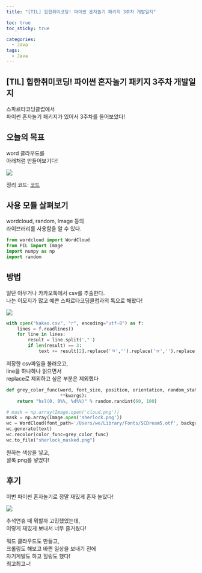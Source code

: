 ```yaml
---
title: "[TIL] 힙한취미코딩! 파이썬 혼자놀기 패키지 3주차 개발일지"

toc: true
toc_sticky: true

categories:
  - Java
tags:
  - Java
---
```


## [TIL] 힙한취미코딩! 파이썬 혼자놀기 패키지 3주차 개발일지

스파르타코딩클럽에서  
파이썬 혼자놀기 패키지가 있어서 3주차를 들어보았다! 

## 오늘의 목표

word 클라우드를  
아래처럼 만들어보기다!  

<img src="https://user-images.githubusercontent.com/46602874/135745005-99546f43-d069-47cf-a406-368fafaf9f0c.png">

정리 코드: [코드](https://github.com/h3yon/Crawling-TEST/commit/1a99597756722fab7a4597e952f69d917419ac3f)

## 사용 모듈 살펴보기

wordcloud, random, Image 등의  
라이브러리를 사용함을 알 수 있다.

```py
from wordcloud import WordCloud
from PIL import Image
import numpy as np
import random
```

## 방법

일단 아무거나 카카오톡에서 csv를 추출한다.  
나는 이모지가 많고 예쁜 스파르타코딩클럽과의 톡으로 해봤다!

<img src="https://user-images.githubusercontent.com/46602874/135745117-5dfc4d1e-0d9f-4496-a325-7966cfdf1ffe.png">

```py
with open("kakao.csv", "r", encoding="utf-8") as f:
    lines = f.readlines()
    for line in lines:
        result = line.split(',"')
        if len(result) == 3:
            text += result[2].replace('ㅋ','').replace('ㅠ','').replace('채널추가하고','').replace('ㅜ','').replace('이모티콘','').replace('사진','').replace('"','')
```

저장한 csv파일을 불러오고,  
line을 하나하나 읽으면서  
replace로 제외하고 싶은 부분은 제외했다

```py
def grey_color_func(word, font_size, position, orientation, random_state=None,
                    **kwargs):
    return "hsl(0, 0%%, %d%%)" % random.randint(60, 100)

# mask = np.array(Image.open('cloud.png'))
mask = np.array(Image.open('sherlock.png'))
wc = WordCloud(font_path='/Users/we/Library/Fonts/SCDream5.otf', background_color="Black", mask=mask, max_font_size=100)
wc.generate(text)
wc.recolor(color_func=grey_color_func)
wc.to_file("sherlock_masked.png")
```

원하는 색상을 넣고,  
셜록 png를 넣었다!  

## 후기

이번 파이썬 혼자놀기로 정말 재밌게 혼자 놀았다!  

<img src="https://user-images.githubusercontent.com/46602874/135745117-5dfc4d1e-0d9f-4496-a325-7966cfdf1ffe.png">

추석연휴 때 뭐할까 고민했었는데,  
이렇게 재밌게 보내서 너무 즐거웠다!  

워드 클라우드도 만들고,  
크롤링도 해보고 바쁜 일상을 보내기 전에  
자기계발도 하고 힐링도 했다!  
최고최고~!